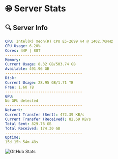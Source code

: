 # 🌐 Server Stats
## 🔍 Server Info
```yaml
CPU: Intel(R) Xeon(R) CPU E5-2699 v4 @ 1402.70MHz
CPU Usage: 6.20%
Cores: 44P | 88T
-----------------------------------
Memory:
Current Usage: 8.32 GB/503.74 GB
Available: 491.96 GB
-----------------------------------
Disk:
Current Usage: 28.95 GB/1.71 TB
Free: 1.60 TB
-----------------------------------
GPU:
No GPU detected
-----------------------------------
Network:
Current Transfer (Sent): 472.39 KB/s
Current Transfer (Received): 82.69 KB/s
Total Sent: 829.76 GB
Total Received: 174.30 GB
-----------------------------------
Uptime:
15d 15h 54m 48s
```
![GitHub Stats](https://img.shields.io/badge/Updated-2025-05-05_09:03:36-blue)